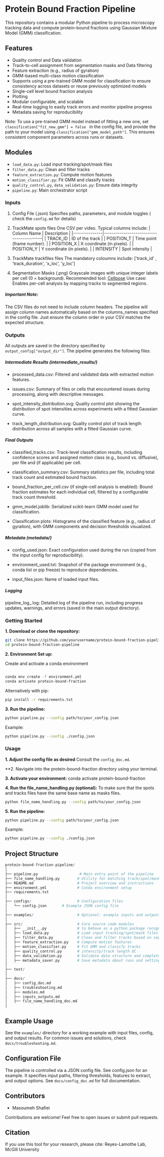 # Protein Bound Fraction Pipeline

This repository contains a modular Python pipeline to process microscopy tracking data and compute protein-bound fractions using Gaussian Mixture Model (GMM) classification.

## Features

- Quality control and Data validation
- Track-to-cell assignment from segmentation masks and Data filtering 
- Feature extraction (e.g., radius of gyration)
- GMM-based multi-class motion classification
- Supports using a pre-trained GMM model for classification to ensure consistency across datasets or reuse previously optimized models
- Single-cell level bound fraction analysis
- Plotting
- Modular configurable, and scalable
- Real-time logging to easily track errors and monitor pipeline progress
- Metadata saving for reproducibility

Note: To use a pre-trained GMM model instead of fitting a new one, set
`classification["fit_new_gmm"] = false ` in the config file,
and provide the path to your model using `classification["gmm_model_path"]`.
This ensures consistent component parameters across runs or datasets.

## Modules
- `load_data.py`: Load input tracking/spot/mask files
- `filter_data.py`: Clean and filter tracks
- `feature_extraction.py`: Compute motion features
- `motion_classifier.py`: Fit GMM and classify tracks
- `quality_control.py`, `data_validation.py`: Ensure data integrity
- `pipeline.py`: Main orchestrator script

### Inputs
1. Config File (.json)
Specifies paths, parameters, and module toggles ( check the `config.md` for details)

2. TrackMate spots files
One CSV per video. 
Typical columns include:
    | Column Name   | Description                              |
    |---------------|------------------------------------------|
    | TRACK_ID      | ID of the track     |
    | POSITION_T    | Time point (frame number).               |
    | POSITION_X    | X coordinate (in pixels).    |
    | POSITION_Y    | Y coordinate (in pixels).    |
    | INTENSITY     | Spot intensity             |

3. TrackMate trackfiles files
The mandatory coloumns include:
['track_id' , 'track_duration', 'x_loc', 'y_loc']

4. Segmentation Masks (.png)
Grayscale images with unique integer labels per cell (0 = background).
Recommended tool: [Cellpose](https://github.com/MouseLand/cellpose)
Use case: Enables per-cell analysis by mapping tracks to segmented regions.

##### Important Note:
The CSV files do not need to include column headers. The pipeline will assign column names automatically based on the columns_names specified in the config file.
Just ensure the column order in your CSV matches the expected structure.

### Outputs
All outputs are saved in the directory specified by `output_config["output_dir"]`. The pipeline generates the following files:

##### Intermediate Results (intermediate_results/)
- processed_data.csv: Filtered and validated data with extracted motion features.

- issues.csv: Summary of files or cells that encountered issues during processing, along with descriptive messages.

- spot_intensity_distribution.svg: Quality control plot showing the distribution of spot intensities across experiments with a fitted Gaussian curve.

- track_length_distribution.svg: Quality control plot of track length distribution across all samples with a fitted Gaussian curve.

##### Final Outputs
- classified_tracks.csv: Track-level classification results, including confidence scores and assigned motion class (e.g., bound vs. diffusive), per file and (if applicable) per cell.

- classification_summary.csv: Summary statistics per file, including total track count and estimated bound fraction.

- bound_fraction_per_cell.csv (if single-cell analysis is enabled): Bound fraction estimates for each individual cell, filtered by a configurable track count threshold.

- gmm_model.joblib: Serialized scikit-learn GMM model used for classification.

- Classification plots: Histograms of the classified feature (e.g., radius of gyration), with GMM components and decision thresholds visualized.

##### Metadata (metadata/)
- config_used.json: Exact configuration used during the run (copied from the input config for reproducibility).

- environment_used.txt: Snapshot of the package environment (e.g., conda list or pip freeze) to reproduce dependencies.

- input_files.json: Name of loaded input files.

##### Logging
pipeline_log_<timestamp>.log: Detailed log of the pipeline run, including progress updates, warnings, and errors (saved in the main output directory).


### Getting Started

**1. Download or clone the repository:**
``` bash
git clone https://github.com/yourusername/protein-bound-fraction-pipeline.git
cd protein-bound-fraction-pipeline
```
**2. Environment Set up:**

Create and activate a conda environment
``` bash

conda env create -f environment.yml
conda activate protein-bound-fraction
```
Alternatively with pip:
``` bash
pip install -r requirements.txt
```

**3. Run the pipeline:**
``` bash
python pipeline.py --config path/to/your_config.json
```
Example: 
``` bash
python pipeline.py --config ./config.json
```



### Usage

**1. Adjust the config file as desired**
Consult the `config_doc.md`. 

**2. Navigate into the protein-bound-fraction directory using your terminal.

**3. Activate your environment:**
conda activate protein-bound-fraction

**4. Run the file_name_handling.py (optional):**
To make sure that the spots and tracks files have the same base name as masks files.
``` bash
python file_name_handling.py --config path/to/your_config.json
``` 

**5. Run the pipeline:**
``` bash
python pipeline.py --config path/to/your_config.json
```
Example: 
``` bash
python pipeline.py --config ./config.json
```

## Project Structure
``` r
protein-bound-fraction-pipeline/
│
├── pipeline.py                   # Main entry point of the pipeline
├── file_name_handling.py        # Utility for matching track/spot/mask file names (optional)
├── README.md                    # Project overview and instructions
├── environment.yml              # Conda environment setup
├── requirements.txt
│
├── configs/                     # Configuration files
│   └── config.json       # Example JSON config file
│
├── examples/                    # Optional: example inputs and outputs
│
├── src/                         # Core source code modules
│   ├── __init__.py              # to behave as a python package recognized by the pipeline.
│   ├── load_data.py             # Load input tracking/spot/mask files
│   ├── filter_data.py           # Clean and filter tracks based on segmentation masks
│   ├── feature_extraction.py    # Compute motion features
│   ├── motion_classifier.py     # Fit GMM and classify tracks
│   ├── quality_control.py       # intensity/track length QC
│   ├── data_validation.py       # Validate data structure and completeness
│   ├── metadata_saver.py        # Save metadata about runs and settings
│
├── test/                        
│ 
├── docs/  
│   ├── config_doc.md   
│   ├── troubleshooting.md      
│   ├── modules.md       
│   ├── inputs_outputs.md 
│   ├── file_name_handling_doc.md 
│ 
```


## Example Usage

See the `examples/` directory for a working example with input files, config, and output results.
For common issues and solutions, check `docs/troubleshooting.md`.

## Configuration File
The pipeline is controlled via a JSON config file. See config.json for an example. It specifies input paths, filtering thresholds, features to extract, and output options.
See `docs/config_doc.md` for full documentation. 

## Contributors
- Masoumeh Shafiei

Contributions are welcome! Feel free to open issues or submit pull requests.

## Citation
If you use this tool for your research, please cite:
Reyes-Lamothe Lab, McGill University


